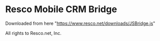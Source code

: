 # Resco Mobile CRM Bridge

Downloaded from here "https://www.resco.net/downloads/JSBridge.js"

All rights to Resco.net, Inc.